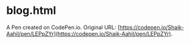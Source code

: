 # blog.html

A Pen created on CodePen.io. Original URL: [https://codepen.io/Shaik-Aahil/pen/LEPpZYr](https://codepen.io/Shaik-Aahil/pen/LEPpZYr).

